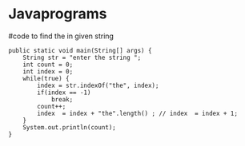 # Javaprograms 
#code to find the in given string

	public static void main(String[] args) {
		String str = "enter the string ";
		int count = 0;
		int index = 0;
		while(true) {
			index = str.indexOf("the", index);
			if(index == -1)
				break;
			count++;
			index  = index + "the".length() ; // index  = index + 1; 
		}
		System.out.println(count);
	}
